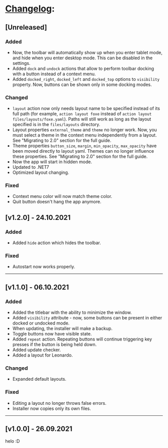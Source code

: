 # [Changelog](http://keepachangelog.com/en/1.0.0/):

## [Unreleased]

### Added

- Now, the toolbar will automatically show up when you enter tablet mode, and hide when you enter desktop mode. This can be disabled in the settings.
- Added `dock` and `undock` actions that allow to perform toolbar docking with a button instead of a context menu.
- Added `docked_right`, `docked_left` and `docked_top` options to `visibility` property. Now, buttons can be shown only in some docking modes.

### Changed

- `layout` action now only needs layout name to be specified instead of its full path (for example, `action layout foxe` instead of `action layout files/layouts/foxe.yaml`). Paths will still work as long as the layout specified is in the `files/layouts` directory.
- Layout properties `external_theme` and `theme` no longer work. Now, you must select a theme in the context menu independently from a layout. See "Migrating to 2.0" section for the full guide.
- Theme properties `button_size`, `margin`, `min_opacity`, `max_opacity` have been moved directly to layout yaml. Themes can no longer influence these properties. See "Migrating to 2.0" section for the full guide.
- Now the app will start in hidden mode.
- Updated to .NET7
- Optimized layout changing.

### Fixed

- Context menu color will now match theme color.
- Quit button doesn't hang the app anymore.

## [v1.2.0] - 24.10.2021

### Added

- Added `hide` action which hides the toolbar.

### Fixed

- Autostart now works properly.

<hr/>

## [v1.1.0] - 06.10.2021

### Added

- Added the titlebar with the ability to minimize the window.
- Added `visibility` attribute - now, some buttons can be present in either docked or undocked mode.
- When updating, the installer will make a backup.
- Toggle buttons now have visible state.
- Added `repeat` action. Repeating buttons will continue triggering key presses if the button is being held down.
- Added update checker.
- Added a layout for Leonardo.

### Changed

- Expanded default layouts.

### Fixed

- Editing a layout no longer throws false errors.
- Installer now copies only its own files.

<hr/>

## [v1.0.0] - 26.09.2021

helo :D
